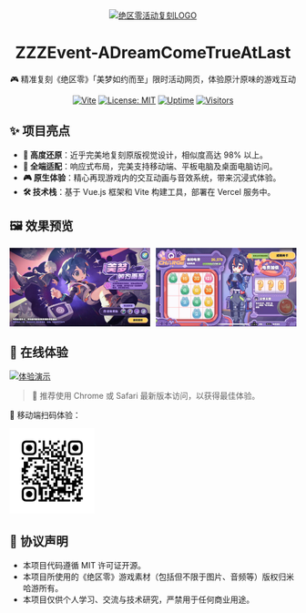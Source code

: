 <div align="center">
  <a href="https://zzz-events.vercel.app/" target="_blank" rel="noopener noreferrer">
    <img width="180" src="https://fastcdn.mihoyo.com/static-resource-v2/2025/01/16/a35fb8692bda00dcecf3bb81bedbb583_6851083330073124616.png" alt="绝区零活动复刻LOGO">
  </a>
  <h1>ZZZEvent-ADreamComeTrueAtLast</h1>
  <p>🎮 精准复刻《绝区零》「美梦如约而至」限时活动网页，体验原汁原味的游戏互动</p>

[![Vite](https://img.shields.io/badge/vite-64C4ED?logo=vite)](https://vitejs.dev/)
[![License: MIT](https://img.shields.io/badge/License-MIT-yellow.svg)](LICENSE)
[![Uptime](https://img.shields.io/website?url=https%3A%2F%2Fzzz-events.vercel.app)](https://zzz-events.vercel.app/)
[![Visitors](https://visitor-badge.laobi.icu/badge?page_id=ZZZEvent-ADreamComeTrueAtLast)](https://zzz-events.vercel.app/)

</div>

## ✨ 项目亮点

- **🎯 高度还原**：近乎完美地复刻原版视觉设计，相似度高达 98% 以上。
- **📱 全端适配**：响应式布局，完美支持移动端、平板电脑及桌面电脑访问。
- **🎮 原生体验**：精心再现游戏内的交互动画与音效系统，带来沉浸式体验。
- **🛠️ 技术栈**：基于 Vue.js 框架和 Vite 构建工具，部署在 Vercel 服务中。

## 🖼️ 效果预览

<div style="display: flex; gap: 2%;">
  <img src="./docs/preview1.jpg" alt="活动主界面预览" style="width: 49%;" />
  <img src="./docs/preview2.jpg" alt="活动互动环节预览" style="width: 49%;" />
</div>

## 🚀 在线体验

[![体验演示](https://img.shields.io/badge/%E7%82%B9%E5%87%BB%E4%BD%93%E9%AA%8C-%E5%9C%A8%E7%BA%BF%E6%BC%94%E7%A4%BA-blue?logo=google-chrome)](https://zzz-events.vercel.app/)

> 📱 推荐使用 Chrome 或 Safari 最新版本访问，以获得最佳体验。

📱 移动端扫码体验：

<div>
  <img src="./docs/qr_code.jpg" width="150" alt="移动端扫码体验">
</div>

## 📜 协议声明

- 本项目代码遵循 MIT 许可证开源。
- 本项目所使用的《绝区零》游戏素材（包括但不限于图片、音频等）版权归米哈游所有。
- 本项目仅供个人学习、交流与技术研究，严禁用于任何商业用途。
